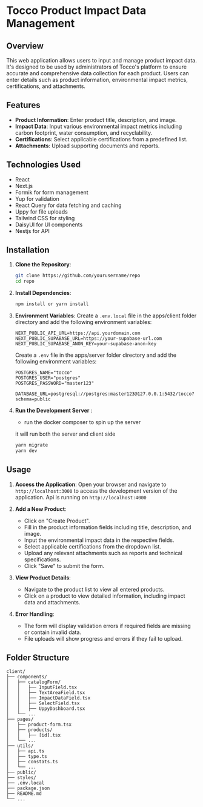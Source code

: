 

# Tocco Product Impact Data Management

## Overview

This web application allows users to input and manage product impact data. It's designed to be used by administrators of Tocco's platform to ensure accurate and comprehensive data collection for each product. Users can enter details such as product information, environmental impact metrics, certifications, and attachments.

## Features

- **Product Information**: Enter product title, description, and image.
- **Impact Data**: Input various environmental impact metrics including carbon footprint, water consumption, and recyclability.
- **Certifications**: Select applicable certifications from a predefined list.
- **Attachments**: Upload supporting documents and reports.

## Technologies Used

- React
- Next.js
- Formik for form management
- Yup for validation
- React Query for data fetching and caching
- Uppy for file uploads
- Tailwind CSS for styling
- DaisyUI for UI components
- Nestjs for API

## Installation

1. **Clone the Repository**:
    ```bash
    git clone https://github.com/yourusername/repo
    cd repo
    ```

2. **Install Dependencies**:
    ```bash
    npm install or yarn install
    ```

3. **Environment Variables**:
   Create a `.env.local` file in the apps/client folder directory and add the following environment variables:
    ```plaintext
    NEXT_PUBLIC_API_URL=https://api.yourdomain.com
    NEXT_PUBLIC_SUPABASE_URL=https://your-supabase-url.com
    NEXT_PUBLIC_SUPABASE_ANON_KEY=your-supabase-anon-key
    ```

     Create a `.env` file in the apps/server folder directory and add the following environment variables:
    ```plaintext
    POSTGRES_NAME="tocco"
    POSTGRES_USER="postgres"
    POSTGRES_PASSWORD="master123"

    DATABASE_URL=postgresql://postgres:master123@127.0.0.1:5432/tocco?schema=public
    ```

4. **Run the Development Server** :
    - run the docker composer to spin up the server

   it will run both the server and client side
    ```bash
    yarn migrate
    yarn dev
    ```

## Usage

1. **Access the Application**:
   Open your browser and navigate to `http://localhost:3000` to access the development version of the application.
   Api is running on `http://localhost:4000`

2. **Add a New Product**:
   - Click on "Create Product".
   - Fill in the product information fields including title, description, and image.
   - Input the environmental impact data in the respective fields.
   - Select applicable certifications from the dropdown list.
   - Upload any relevant attachments such as reports and technical specifications.
   - Click "Save" to submit the form.

3. **View Product Details**:
   - Navigate to the product list to view all entered products.
   - Click on a product to view detailed information, including impact data and attachments.

4. **Error Handling**:
   - The form will display validation errors if required fields are missing or contain invalid data.
   - File uploads will show progress and errors if they fail to upload.

## Folder Structure

```
client/
├── components/
│   ├── catalogForm/
│   │   ├── InputField.tsx
│   │   ├── TextAreaField.tsx
│   │   ├── ImpactDataField.tsx
│   │   ├── SelectField.tsx
│   │   ├── UppyDashboard.tsx
│   └── ...
├── pages/
│   ├── product-form.tsx
│   ├── products/
│   │   ├── [id].tsx
│   └── ...
├── utils/
│   ├── api.ts
│   ├── type.ts
│   ├── constats.ts 
│   └── ...
├── public/
├── styles/
├── .env.local
├── package.json
├── README.md
└── ...
```
